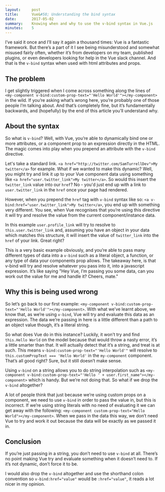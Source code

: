 ```yaml
---
layout:     post
title:      Vue&#58; Understanding the bind syntax
date:       2017-05-02
summary:    Knowing when and why to use the v-bind syntax in Vue.js
minutes:    5
---
```

I’ve said it once and I’ll say it again a thousand times: Vue is a fantastic framework. But there’s a part of it I see being misunderstood and somewhat misused fairly often, whether it’s from developers on my team, published plugins, or even developers looking for help in the Vue slack channel. And that is the `v-bind` syntax when used with html attributes and props.

## The problem
I get slightly triggered when I come across something along the lines of `<my-component v-bind:custom-prop-text="'Hello World'"></my-component>` in the wild. If you’re asking what’s wrong here, you’re probably one of those people I’m talking about. And that’s completely fine, but it’s fundamentally backwards, and (hopefully) by the end of this article you’ll understand why.

## About the syntax
So what is `v-bind`? Well, with Vue, you’re able to dynamically bind one or more attributes, or a component prop to an expression directly in the HTML. The magic comes into play when you prepend an attribute with the `v-bind` directive.

Let's take a standard link. `<a href="http://twitter.com/SamTurrellDev">My twitter</a>` for example. What if we wanted to make this dynamic? Well, you might try and link it up to your Vue component data using something like `<a href="user.twitter_link">My twitter</a>`. So would this insert the `twitter_link` value into our `href`? No - you'd just end up with a link to `user.twitter_link` in the `href` once your page had rendered.

However, when you prepend the `href` tag with `v-bind` syntax like so: `<a v-bind:href="user.twitter_link">My twitter</a>`, you end up with something very different. You see, when Vue recognises that you’re using this directive it will try and resolve the value from the current component/instance data. 

In this example `user.profile_link` will try to resolve to `this.user.twitter_link` and, assuming you have an object in your data which matches this structure, it will insert the value of `twitter_link` into the `href` of your link. Great right?

This is a very basic example obviously, and you’re able to pass many different types of data into a `v-bind` such as a literal object, a function, or any type of data your components prop allows. The takeaway here, is that v-bind will try and resolve whatever you pass into it, into a javascript expression. It’s like saying "Hey Vue, I’m passing you some data, can you work out the value for me and handle it? Cheers, mate."

## Why this is being used wrong
So let’s go back to our first example: `<my-component v-bind:custom-prop-text="'Hello World'"></my-component>`. With what we’ve learnt above, we know that, as we’re using `v-bind`, Vue will try and evaluate this data as an expression. The data we’re passing in here is a little different than a path to an object value though, it’s a literal string. 

So what does Vue do in this instance? Luckily, it won’t try and find `this.Hello World` on the model because that would throw a nasty error, it’s a little smarter than that. It will actually detect that it’s a string, and treat is at such. This means `v-bind:custom-prop-text="'Hello World'"` will resolve to `this.customPropText === 'Hello World'` in the `my-component` component. That’s all good right? Sure, but it still doesn’t make sense.

Using `v-bind` on a string allows you to do string interpolation such as `<my-component v-bind:custom-prop-text="'Hello ' + user.first_name"></my-component>` which is handy. But we’re not doing that. So what if we drop the `v-bind` altogether? 

A lot of people think that just because we’re using custom props on a component, we need to use `v-bind` in order to pass the value in, but this is incorrect. If we’re using string literals with no need of evaluating it we can get away with the following: `<my-component custom-prop-text="Hello World"></my-component>`. When we pass in the data this way, we don’t need Vue to try and work it out because the data will be exactly as we passed it in.

## Conclusion
If you’re just passing in a string, you don’t need to use `v-bind` at all. There’s no point making Vue try and evaluate something when it doesn’t need to. If it’s not dynamic, don’t force it to be. 

I would also drop the `v-bind` altogether and use the shorthand colon convention so `v-bind:href="value"` would be `:href="value"`, it reads a lot nicer in my opinion.